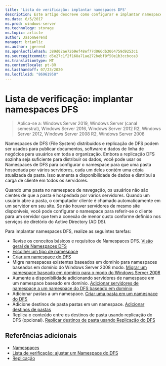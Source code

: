 ```yaml
---
title: 'Lista de verificação: implantar namespaces DFS'
description: Este artigo descreve como configurar e implantar namespaces DFS.
ms.date: 6/5/2017
ms.prod: windows-server
ms.technology: storage
ms.topic: article
author: JasonGerend
manager: brianlic
ms.author: jgerend
ms.openlocfilehash: 389d02ae7269ef48ef77d066db3064759d9253c1
ms.sourcegitcommit: d5e27c1f2f168a71ae272bebf8f50e1b3ccbcca3
ms.translationtype: MT
ms.contentlocale: pt-BR
ms.lasthandoff: 07/23/2020
ms.locfileid: "86961958"
---
```

# <a name="checklist-deploy-dfs-namespaces"></a>Lista de verificação: implantar namespaces DFS

> Aplica-se a: Windows Server 2019, Windows Server (canal semestral), Windows Server 2016, Windows Server 2012 R2, Windows Server 2012, Windows Server 2008 R2, Windows Server 2008

Namespaces de DFS (File System) distribuídos e replicação de DFS podem ser usados para publicar documentos, software e dados de linha de negócios para usuários em toda a organização. Embora a replicação DFS sozinha seja suficiente para distribuir os dados, você pode usar os Namespaces de DFS para configurar o namespace para que uma pasta hospedada por vários servidores, cada um deles contém uma cópia atualizada da pasta. Isso aumenta a disponibilidade de dados e distribui a carga de cliente em todos os servidores.

Quando uma pasta no namespace de navegação, os usuários não são cientes de que a pasta é hospedada por vários servidores. Quando um usuário abre a pasta, o computador cliente é chamado automaticamente em um servidor em seu site. Se não houver servidores de mesmo site disponíveis, você pode configurar o namespace para referir-se o cliente para um servidor que tem a conexão de menor custo conforme definido nos serviços de diretório do Active Directory (AD DS).

Para implantar namespaces DFS, realize as seguintes tarefas:

-   Revise os conceitos básicos e requisitos de Namespaces DFS.
[Visão geral de Namespaces DFS](dfs-overview.md)
-   [Escolher um tipo de namespace](choose-a-namespace-type.md)
-   [Criar um namespace do DFS](create-a-dfs-namespace.md)
-   Migre namespaces existentes baseados em domínio para namespaces baseados em domínio do Windows Server 2008 modo. [Migrar um namespace baseado em domínio para o modo do Windows Server 2008](migrate-a-domain-based-namespace-to-windows-server-2008-mode.md)
-   Aumente a disponibilidade adicionando servidores de namespace em um namespace baseado em domínio. [Adicionar servidores de namespace a um namespace do DFS baseado em domínio](add-namespace-servers-to-a-domain-based-dfs-namespace.md)
-   Adicionar pastas a um namespace. [Criar uma pasta em um namespace do DFS](create-a-folder-in-a-dfs-namespace.md)
-   Adicione destinos de pasta pastas em um namespace. [Adicionar destinos de pastas](add-folder-targets.md)
-   Replica o conteúdo entre os destinos de pasta usando replicação do DFS (opcional). [Replicar destinos de pasta usando Replicação do DFS](replicate-folder-targets-using-dfs-replication.md)


## <a name="additional-references"></a>Referências adicionais

-   [Namespaces](/previous-versions/windows/it-pro/windows-server-2008-R2-and-2008/cc771914(v=ws.11))
-   [Lista de verificação: ajustar um Namespace do DFS](checklist-tune-a-dfs-namespace.md)
-   [Replicação](/previous-versions/windows/it-pro/windows-server-2008-R2-and-2008/cc770278(v=ws.11))
